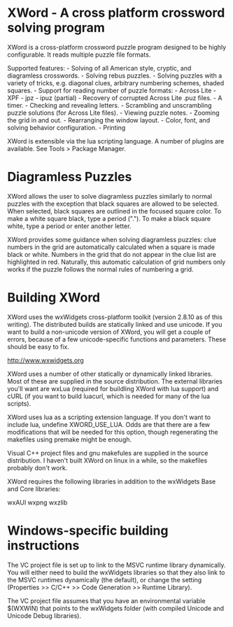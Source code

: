 
XWord - A cross platform crossword solving program
==================================================

XWord is a cross-platform crossword puzzle program designed to be highly
configurable.  It reads multiple puzzle file formats.

Supported features:
    - Solving of all American style, cryptic, and diagramless crosswords.
    - Solving rebus puzzles.
    - Solving puzzles with a variety of tricks, e.g. diagonal clues, arbitrary
      numbering schemes, shaded squares.
    - Support for reading number of puzzle formats:
        - Across Lite
        - XPF
        - jpz
        - ipuz (partial)
    - Recovery of corrupted Across Lite .puz files.
    - A timer.
    - Checking and revealing letters.
    - Scrambling and unscrambling puzzle solutions (for Across Lite files).
    - Viewing puzzle notes.
    - Zooming the grid in and out.
    - Rearranging the window layout.
    - Color, font, and solving behavior configuration.
    - Printing

XWord is extensible via the lua scripting language.  A number of plugins are
available.  See Tools > Package Manager.


Diagramless Puzzles
===================
XWord allows the user to solve diagramless puzzles similarly to normal puzzles
with the exception that black squares are allowed to be selected. When
selected, black squares are outlined in the focused square color.
To make a white square black, type a period (".").  To make a black square
white, type a period or enter another letter.

XWord provides some guidance when solving diagramless puzzles: clue numbers
in the grid are automatically calculated when a square is made black or white.
Numbers in the grid that do not appear in the clue list are highlighted in red.
Naturally, this automatic calculation of grid numbers only works if the puzzle
follows the normal rules of numbering a grid.


Building XWord
==============

XWord uses the wxWidgets cross-platform toolkit (version 2.8.10 as of this
writing).  The distributed builds are statically linked and use unicode.  If you
want to build a non-unicode version of XWord, you will get a couple of errors,
because of a few unicode-specific functions and parameters.  These should be
easy to fix.

http://www.wxwidgets.org

XWord uses a number of other statically or dynamically linked libraries. Most
of these are supplied in the source distribution.  The external libraries
you'll want are wxLua (required for buildling XWord with lua support) and
cURL (if you want to build luacurl, which is needed for many of the lua
scripts).

XWord uses lua as a scripting extension language.  If you don't want to include
lua, undefine XWORD_USE_LUA.  Odds are that there are a few modifications that
will be needed for this option, though regenerating the makefiles using premake
might be enough.


Visual C++ project files and gnu makefules are supplied in the source
distribution.  I haven't built XWord on linux in a while, so the makefiles
probably don't work.

XWord requires the following libraries in addition to the wxWidgets Base and
Core libraries:

wxAUI
wxpng
wxzlib


Windows-specific building instructions
======================================

The VC project file is set up to link to the MSVC runtime library dynamically.
You will either need to build the wxWidgets libraries so that they also link to
the MSVC runtimes dynamically (the default), or change the setting
(Properties >> C/C++ >> Code Generation >> Runtime Library).

The VC project file assumes that you have an environmental variable $(WXWIN)
that points to the wxWidgets folder (with compiled Unicode and Unicode Debug
libraries).

